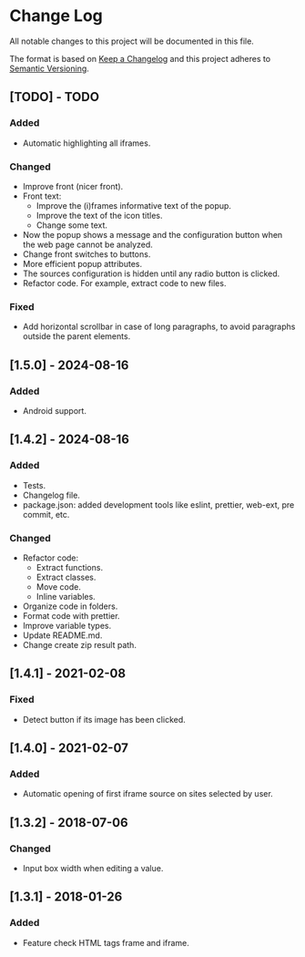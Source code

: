 # Change Log

All notable changes to this project will be documented in this file.

The format is based on [Keep a Changelog](http://keepachangelog.com/)
and this project adheres to [Semantic Versioning](http://semver.org/).

## [TODO] - TODO
### Added
- Automatic highlighting all iframes.

### Changed
- Improve front (nicer front).
- Front text:
  - Improve the (i)frames informative text of the popup.
  - Improve the text of the icon titles.
  - Change some text.
- Now the popup shows a message and the configuration button when the web page cannot be analyzed.
- Change front switches to buttons.
- More efficient popup attributes.
- The sources configuration is hidden until any radio button is clicked.
- Refactor code. For example, extract code to new files.

### Fixed
- Add horizontal scrollbar in case of long paragraphs, to avoid paragraphs outside the parent elements.

## [1.5.0] - 2024-08-16
### Added
- Android support.

## [1.4.2] - 2024-08-16
### Added
- Tests.
- Changelog file.
- package.json: added development tools like eslint, prettier, web-ext, pre commit, etc.

### Changed
- Refactor code:
  - Extract functions.
  - Extract classes.
  - Move code.
  - Inline variables.
- Organize code in folders.
- Format code with prettier.
- Improve variable types.
- Update README.md.
- Change create zip result path.

## [1.4.1] - 2021-02-08
### Fixed
- Detect button if its image has been clicked.

## [1.4.0] - 2021-02-07
### Added
- Automatic opening of first iframe source on sites selected by user.

## [1.3.2] - 2018-07-06
### Changed
- Input box width when editing a value.

## [1.3.1] - 2018-01-26
### Added
- Feature check HTML tags frame and iframe.

